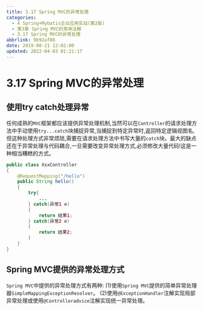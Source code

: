 ```yaml
---
title: 3.17 Spring MVC的异常处理
categories: 
  - 4 Spring+Mybatis企业应用实战(第2版)
  - 第3章 Spring MVC的常用注解
  - 3.17 Spring MVC的异常处理
abbrlink: 9b92af86
date: 2019-08-21 12:02:00
updated: 2022-04-03 01:21:17
---
```

# 3.17 Spring MVC的异常处理
## 使用try catch处理异常
任何成熟的`MVC`框架都应该提供异常处理机制,当然可以在`Controller`的请求处理方法中手动使用`try...catch`块捕捉异常,当捕捉到特定异常时,返回特定逻辑视图名,但这种处理方式非常烦琐,需要在请求处理方法中书写大量的`catch`块。最大的缺点还在于异常处理与代码耦合,一旦需要改变异常处理方式,必须修改大量代码!这是一种相当糟糕的方式。
```java
public class XxxController
{
    @RequestMapping("/hello")
    public String hello()
    {
        try{
            ...
        } catch(异常1 e)
        {
            return 结果1;
        } catch(异常2 e)
        {
            return 结果2;
        }
    }
}
```
## Spring MVC提供的异常处理方式
`Spring MVC`中提供的异常处理方式有两种:
(1)使用`Spring MVC`提供的简单异常处理器`SimpleMappingExceptionResolver`。
(2)使用`@ExceptionHandler`注解实现局部异常处理或使用`@Controlleradvice`注解实现统一异常处理。
